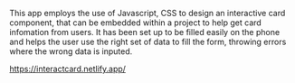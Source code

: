 This app employs the use of Javascript, CSS to design an interactive card component, that can be embedded within a project to help get card infomation from users.
It has been set up to be filled easily on the phone and helps the user use the right set of data to fill the form, throwing errors where the wrong data is inputed.

https://interactcard.netlify.app/
